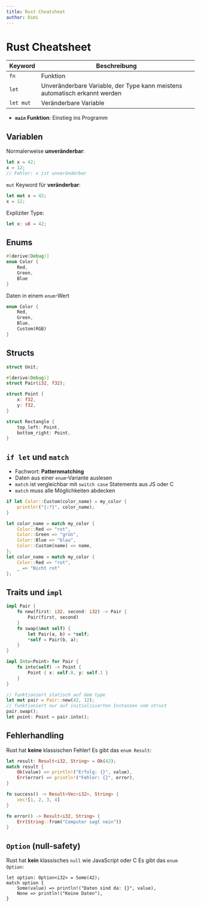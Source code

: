 ```yaml
---
title: Rust Cheatsheet
author: Dimi
---
```


# Rust Cheatsheet

| Keyword   | Beschreibung                                                               |
| --------- | -------------------------------------------------------------------------- |
| `fn`      | Funktion                                                                   |
| `let`     | Unveränderbare Variable, der Type kann meistens automatisch erkannt werden |
| `let mut` | Veränderbare Variable                                                      |

- **`main` Funktion**: Einstieg ins Programm

## Variablen

Normalerweise **unveränderbar**:

```rust
let x = 42;
x = 12;
// Fehler: x ist unveränderbar
```

`mut` Keyword für **veränderbar**:

```rust
let mut x = 42;
x = 12;
```

Expliziter Type:

```rust
let x: u8 = 42;
```

## Enums

```rust
#[derive(Debug)]
enum Color {
    Red,
    Green,
    Blue
}
```

Daten in einem `enum`-Wert

```rust
enum Color {
    Red,
    Green,
    Blue,
    Custom(RGB)
}
```

## Structs

```rust
struct Unit;

#[derive(Debug)]
struct Pair(i32, f32);

struct Point {
    x: f32,
    y: f32,
}

struct Rectangle {
    top_left: Point,
    bottom_right: Point,
}
```

## `if let` und `match`

- Fachwort: **Patternmatching**
- Daten aus einer `enum`-Variante auslesen
- `match` ist vergleichbar mit `switch case` Statements aus JS oder C
- `match` muss alle Möglichkeiten abdecken

```rust
if let Color::Custom(color_name) = my_color {
    println!("{:?}", color_name);
}

let color_name = match my_color {
    Color::Red => "rot",
    Color::Green => "grün",
    Color::Blue => "blau",
    Color::Custom(name) => name,
};
let color_name = match my_color {
    Color::Red => "rot",
    _ => "Nicht rot"
};
```

## Traits und `impl`

```rust
impl Pair {
    fn new(first: i32, second: i32) -> Pair {
        Pair(first, second)
    }
    fn swap(&mut self) {
        let Pair(a, b) = *self;
        *self = Pair(b, a);
    }
}

impl Into<Point> for Pair {
    fn into(self) -> Point {
        Point { x: self.0, y: self.1 }
    }
}

// funktioniert statisch auf dem type
let mut pair = Pair::new(42, 12);
// funktioniert nur auf initialisierten Instanzen vom struct
pair.swap();
let point: Point = pair.into();
```

## Fehlerhandling

Rust hat **keine** klassischen Fehler!
Es gibt das `enum Result`:

```rust
let result: Result<i32, String> = Ok(42);
match result {
    Ok(value) => println!("Erfolg: {}", value),
    Err(error) => println!("Fehler: {}", error),
}

fn success() -> Result<Vec<i32>, String> {
    vec![1, 2, 3, 4]
}

fn error() -> Result<i32, String> {
    Err(String::from("Computer sagt nein"))
}
```

## `Option` (null-safety)

Rust hat **kein** klassisches `null` wie JavaScript oder C
Es gibt das `enum Option`:

```2rust
let option: Option<i32> = Some(42);
match option {
    Some(value) => println!("Daten sind da: {}", value),
    None => println!("Keine Daten"),
}
```
